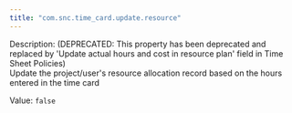 ```yaml
---
title: "com.snc.time_card.update.resource"
---
```


Description: (DEPRECATED: This property has been deprecated and replaced by 'Update actual hours and cost in resource plan' field in Time Sheet Policies) </br>
Update the project/user's resource allocation record based on the hours entered in the time card

Value: `false`